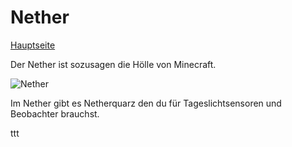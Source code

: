 # Nether

[Hauptseite](README.md)

Der Nether ist sozusagen die Hölle von Minecraft.

![Nether](https://gamepedia.cursecdn.com/minecraft_de_gamepedia/thumb/a/a3/Nether_Bild.png/450px-Nether_Bild.png?version=f740efd3f1e91412463bb4f4a06eb572)

Im Nether gibt es Netherquarz den du für Tageslichtsensoren und Beobachter brauchst.

ttt
